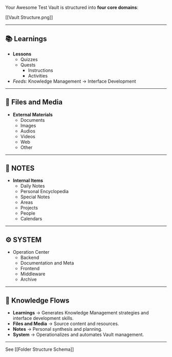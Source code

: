 
Your Awesome Test Vault is structured into **four core domains**:

[[Vault Structure.png]]

---

## 📚 Learnings
- **Lessons**
    - Quizzes
    - Quests
        - Instructions
        - Activities
- _Feeds:_ Knowledge Management → Interface Development

---

## 📎 Files and Media
- **External Materials**
    - Documents
    - Images
    - Audios
    - Videos
    - Web
    - Other

---

## 📝 NOTES
- **Internal Items**
    - Daily Notes
    - Personal Encyclopedia
    - Special Notes
    - Areas
    - Projects
    - People
    - Calendars

---

## ⚙️ SYSTEM
- Operation Center
	- Backend
	- Documentation and Meta
	- Frontend
	- Middleware
	- Archive

---

## 🔄 Knowledge Flows

- **Learnings** → Generates Knowledge Management strategies and interface development skills.
- **Files and Media** → Source content and resources.
- **Notes** → Personal synthesis and planning.
- **System** → Operationalizes and automates Vault management.

---

See [[Folder Structure Schema]]

